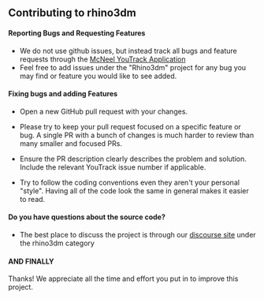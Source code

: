 ## Contributing to rhino3dm

#### Reporting Bugs and Requesting Features

* We do not use github issues, but instead track all bugs and feature requests through the [McNeel YouTrack Application](https://mcneel.myjetbrains.com/youtrack/issues?q=project:%20Rhino3dm)
* Feel free to add issues under the "Rhino3dm" project for any bug you may find or feature you would like to see added.

#### Fixing bugs and adding Features

* Open a new GitHub pull request with your changes.

* Please try to keep your pull request focused on a specific feature or bug. A single PR with a bunch of changes is much harder to review than many smaller and focused PRs.

* Ensure the PR description clearly describes the problem and solution. Include the relevant YouTrack issue number if applicable.

* Try to follow the coding conventions even they aren't your personal "style". Having all of the code look the same in general makes it easier to read.

#### Do you have questions about the source code?

* The best place to discuss the project is through our [discourse site](https://discourse.mcneel.com/) under the rhino3dm category

#### AND FINALLY

Thanks! We appreciate all the time and effort you put in to improve this project.
